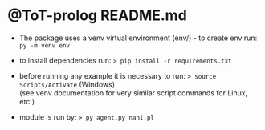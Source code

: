 # @ToT-prolog README.md

* The package uses a venv virtual environment (env/) - to create env run:
```py -m venv env```  

* to install dependencies run:
```> pip install -r requirements.txt```

* before running any example it is necessary to run:
```> source Scripts/Activate``` (Windows)  
(see venv documentation for very similar script commands for Linux, etc.) 

* module is run by:
```> py agent.py nani.pl```


